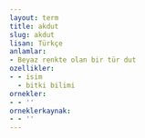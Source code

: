 ```yaml
---
layout: term
title: akdut
slug: akdut
lisan: Türkçe
anlamlar:
- Beyaz renkte olan bir tür dut
ozellikler:
- - isim
  - bitki bilimi
ornekler:
- - ''
orneklerkaynak:
- - ''
---
```

